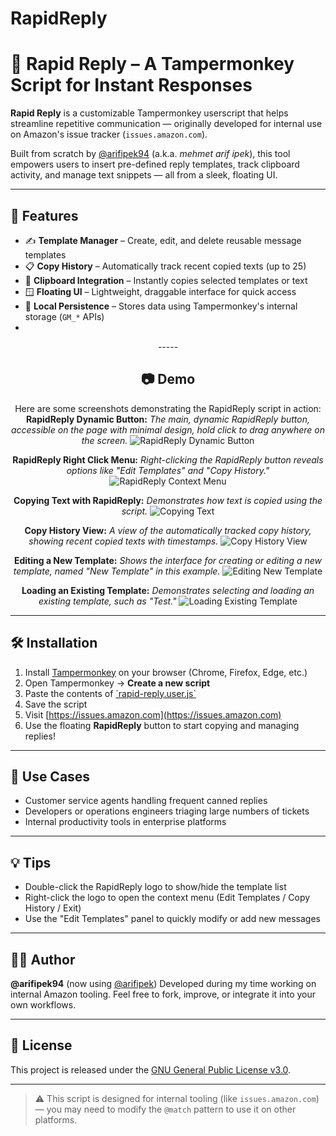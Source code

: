# RapidReply

# 🚀 Rapid Reply – A Tampermonkey Script for Instant Responses

**Rapid Reply** is a customizable Tampermonkey userscript that helps streamline repetitive communication — originally developed for internal use on Amazon's issue tracker (`issues.amazon.com`).

Built from scratch by [@arifipek94](https://github.com/arifipek94) (a.k.a. *mehmet arif ipek*), this tool empowers users to insert pre-defined reply templates, track clipboard activity, and manage text snippets — all from a sleek, floating UI.

-----

## 🔧 Features

  - ✍️ **Template Manager** – Create, edit, and delete reusable message templates
  - 📋 **Copy History** – Automatically track recent copied texts (up to 25)
  - 📎 **Clipboard Integration** – Instantly copies selected templates or text
  - 🪟 **Floating UI** – Lightweight, draggable interface for quick access
  - 🧠 **Local Persistence** – Stores data using Tampermonkey's internal storage (`GM_*` APIs)
  - 
<div align="center">
-----

## 📷 Demo

Here are some screenshots demonstrating the RapidReply script in action:
**RapidReply Dynamic Button:**
*The main, dynamic RapidReply button, accessible on the page with minimal design, hold click to drag anywhere on the screen.*
 ![RapidReply Dynamic Button](https://raw.githubusercontent.com/arifipek94/RapidReply/refs/heads/main/Screenshot%202025-06-20%20184642.png)
 
**RapidReply Right Click Menu:**
*Right-clicking the RapidReply button reveals options like "Edit Templates" and "Copy History."*
![RapidReply Context Menu](https://raw.githubusercontent.com/arifipek94/RapidReply/refs/heads/main/Screenshot%202025-06-20%20184722.png)

**Copying Text with RapidReply:**
*Demonstrates how text is copied using the script.*
![Copying Text](https://raw.githubusercontent.com/arifipek94/RapidReply/refs/heads/main/Screenshot%202025-06-20%20192235.png)

**Copy History View:**
*A view of the automatically tracked copy history, showing recent copied texts with timestamps.*
![Copy History View](https://raw.githubusercontent.com/arifipek94/RapidReply/refs/heads/main/Screenshot%202025-06-20%20192303.png)

**Editing a New Template:**
*Shows the interface for creating or editing a new template, named "New Template" in this example.*
![Editing New Template](https://raw.githubusercontent.com/arifipek94/RapidReply/refs/heads/main/Screenshot%202025-06-20%20192327.png)

**Loading an Existing Template:**
*Demonstrates selecting and loading an existing template, such as "Test."*
![Loading Existing Template](https://raw.githubusercontent.com/arifipek94/RapidReply/refs/heads/main/Screenshot%202025-06-20%20192347.png)

-----
</div>

## 🛠 Installation

1.  Install [Tampermonkey](https://www.tampermonkey.net/) on your browser (Chrome, Firefox, Edge, etc.)
2.  Open Tampermonkey → **Create a new script**
3.  Paste the contents of [\`rapid-reply.user.js`](https://www.google.com/search?q=./rapid-reply.user.js)
4.  Save the script
5.  Visit [https://issues.amazon.com](https://issues.amazon.com)
6.  Use the floating **RapidReply** button to start copying and managing replies\!

-----

## 🧩 Use Cases

  - Customer service agents handling frequent canned replies
  - Developers or operations engineers triaging large numbers of tickets
  - Internal productivity tools in enterprise platforms

-----

## 💡 Tips

  - Double-click the RapidReply logo to show/hide the template list
  - Right-click the logo to open the context menu (Edit Templates / Copy History / Exit)
  - Use the "Edit Templates" panel to quickly modify or add new messages

-----

## 👨‍💻 Author

**@arifipek94** (now using [@arifipek](https://github.com/arifipek94))
Developed during my time working on internal Amazon tooling.
Feel free to fork, improve, or integrate it into your own workflows.

-----

## 📝 License

This project is released under the [GNU General Public License v3.0](LICENSE).

-----

> ⚠️ This script is designed for internal tooling (like `issues.amazon.com`) — you may need to modify the `@match` pattern to use it on other platforms.

